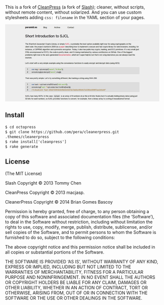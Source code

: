This is a fork of [CleanPress](https://github.com/macjasp/cleanpress) (a fork of [Slash](https://github.com/tommy351/Octopress-Theme-Slash)); cleaner, without scripts, without remote content, without solarized. And you can use custom stylesheets adding `css: filename` in the YAML section of your pages.

![screenshot](screenshot.png)

Install
-------
    $ cd octopress
    $ git clone https://github.com/pera/cleanerpress.git .themes/cleanerpress
    $ rake install['cleanpress']
    $ rake generate


License
-------
(The MIT License)

Slash Copyright © 2013 Tommy Chen

CleanPress Copyright © 2013 macjasp.

CleanerPress Copyright © 2014 Brian Gomes Bascoy

Permission is hereby granted, free of charge, to any person obtaining a copy of this software and associated documentation files (the ‘Software’), to deal in the Software without restriction, including without limitation the rights to use, copy, modify, merge, publish, distribute, sublicense, and/or sell copies of the Software, and to permit persons to whom the Software is furnished to do so, subject to the following conditions:

The above copyright notice and this permission notice shall be included in all copies or substantial portions of the Software.

THE SOFTWARE IS PROVIDED ‘AS IS’, WITHOUT WARRANTY OF ANY KIND, EXPRESS OR IMPLIED, INCLUDING BUT NOT LIMITED TO THE WARRANTIES OF MERCHANTABILITY, FITNESS FOR A PARTICULAR PURPOSE AND NONINFRINGEMENT. IN NO EVENT SHALL THE AUTHORS OR COPYRIGHT HOLDERS BE LIABLE FOR ANY CLAIM, DAMAGES OR OTHER LIABILITY, WHETHER IN AN ACTION OF CONTRACT, TORT OR OTHERWISE, ARISING FROM, OUT OF OR IN CONNECTION WITH THE SOFTWARE OR THE USE OR OTHER DEALINGS IN THE SOFTWARE.
